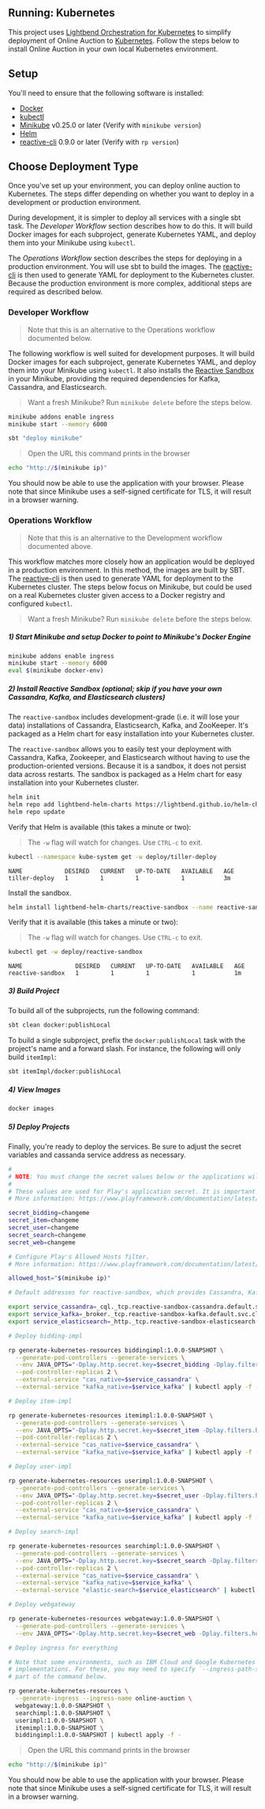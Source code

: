 ## Running: Kubernetes

This project uses [Lightbend Orchestration for Kubernetes](https://developer.lightbend.com/docs/lightbend-orchestration-kubernetes/latest/) to
simplify deployment of Online Auction to [Kubernetes](https://kubernetes.io/). Follow the steps below to install Online Auction in your
own local Kubernetes environment.

## Setup

You'll need to ensure that the following software is installed:

* [Docker](https://www.docker.com/)
* [kubectl](https://kubernetes.io/docs/tasks/tools/install-kubectl)
* [Minikube](https://github.com/kubernetes/minikube) v0.25.0 or later (Verify with `minikube version`)
* [Helm](https://github.com/kubernetes/helm)
* [reactive-cli](https://developer.lightbend.com/docs/reactive-platform-tooling/latest/cli-installation.html#install-the-cli) 0.9.0 or later (Verify with `rp version`)

## Choose Deployment Type

Once you've set up your environment, you can deploy online auction to Kubernetes. The steps differ depending on whether you want to deploy in a development or production environment.

During development, it is simpler to deploy all services with a single sbt task. The *Developer Workflow* section describes how to do this. It will build Docker images for each subproject, generate Kubernetes YAML, and deploy them into your Minikube using `kubectl`.

The *Operations Workflow* section describes the steps for deploying in a production environment. You will use sbt to build the images. The [reactive-cli](https://github.com/lightbend/reactive-cli) is then used to generate YAML for deployment to the Kubernetes cluster. Because the production environment is more complex, additional steps are required as described below.


### Developer Workflow

> Note that this is an alternative to the Operations workflow documented below.

The following workflow is well suited for development purposes. It will build Docker images for each subproject, generate Kubernetes
YAML, and deploy them into your Minikube using `kubectl`. It also installs the [Reactive Sandbox](https://github.com/lightbend/reactive-sandbox)
in your Minikube, providing the required dependencies for Kafka, Cassandra, and Elasticsearch.

> Want a fresh Minikube? Run `minikube delete` before the steps below.

```bash
minikube addons enable ingress
minikube start --memory 6000

sbt "deploy minikube"
```

> Open the URL this command prints in the browser

```bash
echo "http://$(minikube ip)"
```

You should now be able to use the application with your browser. Please note that since Minikube uses a self-signed
certificate for TLS, it will result in a browser warning.

### Operations Workflow

> Note that this is an alternative to the Development workflow documented above.

This workflow matches more closely how an application would be deployed in a production environment. In this method,
the images are built by SBT. The [reactive-cli](https://github.com/lightbend/reactive-cli) is then
used to generate YAML for deployment to the Kubernetes cluster. The steps below focus on Minikube, but could be used on
a real Kubernetes cluster given access to a Docker registry and configured `kubectl`.

> Want a fresh Minikube? Run `minikube delete` before the steps below.

##### 1) Start Minikube and setup Docker to point to Minikube's Docker Engine

```bash
minikube addons enable ingress
minikube start --memory 6000
eval $(minikube docker-env)
```

##### 2) Install Reactive Sandbox (optional; skip if you have your own Cassandra, Kafka, and Elasticsearch clusters)

The `reactive-sandbox` includes development-grade (i.e. it will lose your data) installations of Cassandra,
Elasticsearch, Kafka, and ZooKeeper. It's packaged as a Helm chart for easy installation into your Kubernetes cluster.

The `reactive-sandbox` allows you to easily test your deployment with Cassandra, Kafka, Zookeeper, and Elasticsearch without having to use the production-oriented versions. Because it is a sandbox, it does not persist data across restarts. The sandbox is packaged as a Helm chart for easy installation into your Kubernetes cluster.

```bash
helm init
helm repo add lightbend-helm-charts https://lightbend.github.io/helm-charts
helm repo update
```

Verify that Helm is available (this takes a minute or two):

>  The `-w` flag will watch for changes. Use `CTRL-c` to exit.

```bash
kubectl --namespace kube-system get -w deploy/tiller-deploy
```

```
NAME            DESIRED   CURRENT   UP-TO-DATE   AVAILABLE   AGE
tiller-deploy   1         1         1            1           3m
```

Install the sandbox.

```bash
helm install lightbend-helm-charts/reactive-sandbox --name reactive-sandbox
```

Verify that it is available (this takes a minute or two):

>  The `-w` flag will watch for changes. Use `CTRL-c` to exit.

```bash
kubectl get -w deploy/reactive-sandbox
```

```
NAME               DESIRED   CURRENT   UP-TO-DATE   AVAILABLE   AGE
reactive-sandbox   1         1         1            1           1m
```

##### 3) Build Project

To build all of the subprojects, run the following command:

```bash
sbt clean docker:publishLocal
```

To build a single subproject, prefix the `docker:publishLocal` task with the project's name and a forward slash. For instance,
the following will only build `itemImpl`:

```bash
sbt itemImpl/docker:publishLocal
```

##### 4) View Images

```bash
docker images
```

##### 5) Deploy Projects

Finally, you're ready to deploy the services. Be sure to adjust the secret variables and cassanda service address as necessary.

```bash
#
# NOTE: You must change the secret values below or the applications will crash.
#
# These values are used for Play's application secret. It is important that they are set to a secret value.
# More information: https://www.playframework.com/documentation/latest/ApplicationSecret

secret_bidding=changeme
secret_item=changeme
secret_user=changeme
secret_search=changeme
secret_web=changeme

# Configure Play's Allowed Hosts filter.
# More information: https://www.playframework.com/documentation/latest/AllowedHostsFilter

allowed_host="$(minikube ip)"

# Default addresses for reactive-sandbox, which provides Cassandra, Kafka, Elasticsearch

export service_cassandra=_cql._tcp.reactive-sandbox-cassandra.default.svc.cluster.local
export service_kafka=_broker._tcp.reactive-sandbox-kafka.default.svc.cluster.local
export service_elasticsearch=_http._tcp.reactive-sandbox-elasticsearch.default.svc.cluster.local

# Deploy bidding-impl

rp generate-kubernetes-resources biddingimpl:1.0.0-SNAPSHOT \
  --generate-pod-controllers --generate-services \
  --env JAVA_OPTS="-Dplay.http.secret.key=$secret_bidding -Dplay.filters.hosts.allowed.0=$allowed_host" \
  --pod-controller-replicas 2 \
  --external-service "cas_native=$service_cassandra" \
  --external-service "kafka_native=$service_kafka" | kubectl apply -f -

# Deploy item-impl

rp generate-kubernetes-resources itemimpl:1.0.0-SNAPSHOT \
  --generate-pod-controllers --generate-services \
  --env JAVA_OPTS="-Dplay.http.secret.key=$secret_item -Dplay.filters.hosts.allowed.0=$allowed_host" \
  --pod-controller-replicas 2 \
  --external-service "cas_native=$service_cassandra" \
  --external-service "kafka_native=$service_kafka" | kubectl apply -f -

# Deploy user-impl

rp generate-kubernetes-resources userimpl:1.0.0-SNAPSHOT \
  --generate-pod-controllers --generate-services \
  --env JAVA_OPTS="-Dplay.http.secret.key=$secret_user -Dplay.filters.hosts.allowed.0=$allowed_host" \
  --pod-controller-replicas 2 \
  --external-service "cas_native=$service_cassandra" \
  --external-service "kafka_native=$service_kafka" | kubectl apply -f -

# Deploy search-impl

rp generate-kubernetes-resources searchimpl:1.0.0-SNAPSHOT \
  --generate-pod-controllers --generate-services \
  --env JAVA_OPTS="-Dplay.http.secret.key=$secret_search -Dplay.filters.hosts.allowed.0=$allowed_host" \
  --pod-controller-replicas 2 \
  --external-service "cas_native=$service_cassandra" \
  --external-service "kafka_native=$service_kafka" \
  --external-service "elastic-search=$service_elasticsearch" | kubectl apply -f -

# Deploy webgateway

rp generate-kubernetes-resources webgateway:1.0.0-SNAPSHOT \
  --generate-pod-controllers --generate-services \
  --env JAVA_OPTS="-Dplay.http.secret.key=$secret_web -Dplay.filters.hosts.allowed.0=$allowed_host" | kubectl apply -f -

# Deploy ingress for everything

# Note that some environments, such as IBM Cloud and Google Kubernetes Engine have slightly different nginx
# implementations. For these, you may need to specify `--ingress-path-suffix '*'` or `--ingress-path-suffix '.*'` as
# part of the command below.

rp generate-kubernetes-resources \
  --generate-ingress --ingress-name online-auction \
  webgateway:1.0.0-SNAPSHOT \
  searchimpl:1.0.0-SNAPSHOT \
  userimpl:1.0.0-SNAPSHOT \
  itemimpl:1.0.0-SNAPSHOT \
  biddingimpl:1.0.0-SNAPSHOT | kubectl apply -f -

```

> Open the URL this command prints in the browser

```bash
echo "http://$(minikube ip)"
```

You should now be able to use the application with your browser. Please note that since Minikube uses a self-signed
certificate for TLS, it will result in a browser warning.
